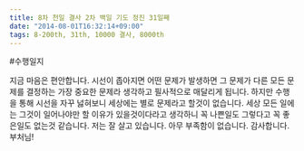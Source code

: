 ```yaml
---
title: 8차 천일 결사 2차 백일 기도 정진 31일째
date: "2014-08-01T16:32:14+09:00"
tags: 8-200th, 31th, 10000 결사, 8000th
---
```


#수행일지

지금 마음은 편안합니다. 시선이 좁아지면 어떤 문제가 발생하면 그 문제가 다른 모든 문제를 결정하는 가장 중요한 문제라 생각하고 필사적으로 매달리게 됩니다. 하지만 수행을 통해 시선을 자꾸 넗혀보니 세상에는 별로 문제라고 할것이 없습니다. 세상 모든 일에는 그것이 일어나야만 할 이유가 있을것이다라고 생각하니 꼭 나쁜일도 그렇다고 꼭 좋은일도 없는것 같습니다. 저는 잘 살고 있습니다. 아무 부족함이 없습니다. 감사합니다. 부처님!

